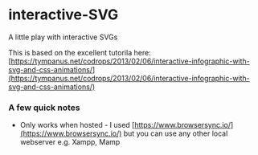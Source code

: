 # interactive-SVG
A little play with interactive SVGs

This is based on the excellent tutorila here:
[https://tympanus.net/codrops/2013/02/06/interactive-infographic-with-svg-and-css-animations/](https://tympanus.net/codrops/2013/02/06/interactive-infographic-with-svg-and-css-animations/)

### A few quick notes

- Only works when hosted - I used [https://www.browsersync.io/](https://www.browsersync.io/) but you can use any other local webserver e.g. Xampp, Mamp
